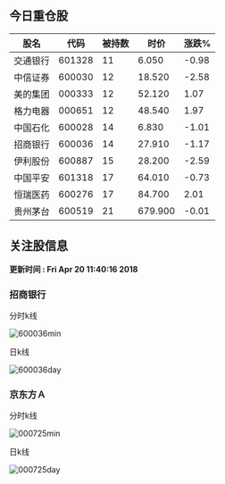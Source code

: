 
## 今日重仓股 

|股名|代码|被持数|时价|涨跌%|
|---|---|---|---|---|
|交通银行|601328|11|6.050|-0.98|
|中信证券|600030|12|18.520|-2.58|
|美的集团|000333|12|52.120|1.07|
|格力电器|000651|12|48.540|1.97|
|中国石化|600028|14|6.830|-1.01|
|招商银行|600036|14|27.910|-1.17|
|伊利股份|600887|15|28.200|-2.59|
|中国平安|601318|17|64.010|-0.73|
|恒瑞医药|600276|17|84.700|2.01|
|贵州茅台|600519|21|679.900|-0.01|

## 关注股信息
**更新时间 : Fri Apr 20 11:40:16 2018**
### 招商银行 
分时k线

![600036min](http://image.sinajs.cn/newchart/min/n/sh600036.gif)

日k线

![600036day](http://image.sinajs.cn/newchart/daily/n/sh600036.gif)

### 京东方Ａ 
分时k线

![000725min](http://image.sinajs.cn/newchart/min/n/sz000725.gif)

日k线

![000725day](http://image.sinajs.cn/newchart/daily/n/sz000725.gif)
